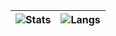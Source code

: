 | ![Stats](https://github-readme-stats-sigma-five.vercel.app/api?username=root309&show_icons=true&bg_color=00000000&text_color=C0CAF5&hide_border=true&count_private=true&include_all_commits=true&theme=dracula)                    | ![Langs](https://github-readme-stats.vercel.app/api/top-langs/?username=root309&langs_count=8&theme=dracula&layout=compact&bg_color=00000000&hide_border=true&text_color=C0CAF5&hide=dockerfile,makefile,shell,Lua,LLVM,HTML,CSS,ShaderLab,PowerShell,Vue,C%23,Vim%20Script)           |
| ----------------------------------------------------------------------------------------------------------------------------------------------------------------------- | ------------------------------------------------------------------------------------------------------------------------------------------------------------------------ |
